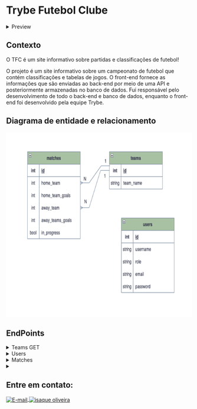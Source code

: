# Trybe Futebol Clube

<details>
  <summary>Preview</summary>
  <div style="display:flex; justify-content:center;  align-items:center; width="100%">
  <img src="Preview/front-example.png" alt="page3" width="100%" height="500"/>
  </div>
</details>
    
## Contexto
O TFC é um site informativo sobre partidas e classificações de futebol!

 O projeto é um site informativo sobre um campeonato de futebol que contém classificações e tabelas de jogos. O front-end fornece as informações que são enviadas ao back-end por meio de uma API e posteriormente armazenadas no banco de dados. Fui responsável pelo desenvolvimento de todo o back-end e banco de dados, enquanto o front-end foi desenvolvido pela equipe Trybe.

## Diagrama de entidade e relacionamento
<img src="Preview/diagrama-er-TFC.png" alt="page3" width="100%" height="500"/>

## EndPoints
<details>
  <summary>Teams GET</summary>
    - /teams com resposta com um `json` contendo o retorno no seguinte modelo:
  
```json
[
  {
    "id": 1,
    "teamName": "Avaí/Kindermann"
  },
  {
    "id": 2,
    "teamName": "Bahia"
  },
  {
    "id": 3,
    "teamName": "Botafogo"
  },
  ...
]
```
  
- /teams/:id retorna um time específico no seguinte formato:
  
```json
{
  "id": 5,
  "teamName": "Cruzeiro"
}
```
</details>

<details>
  <summary>Users</summary>
<details>
  <summary>/login POST</summary>
  
 - /login com o body no seguinte formato:
  
  ```json
  {
    "email": "string",
    "password": "string"
  }
  ```
 - Se o login foi feito com sucesso, o resultado retornado deverá ser similar ao exibido abaixo, com um status http `200`:

    ```json
    {
      "token": "eyJhbGciOiJIUzI1NiIsInR5cCI6IkpXVCJ9.eyJpZCI6MSwicm9sZSI6ImFkbWluIiwiaWF0IjoxNjU0NTI3MTg5fQ.XS_9AA82iNoiVaASi0NtJpqOQ_gHSHhxrpIdigiT-fc" // Aqui deve ser o token gerado pelo backend.
    }
    ```
<details>
  <summary>Casos de erro no login</summary>
  - Se o login não tiver o campo "email", o resultado retornado deverá ser a mensagem abaixo, com um status http `400`:

  ```json
    { "message": "All fields must be filled" }
  ```

  - Se o login não tiver o campo "password", o resultado retornado deverá ser conforme exibido abaixo, com um status http `400`:

    ```json
    { "message": "All fields must be filled" }
    ```

- Se o login tiver o "email" **inválido** ou a "senha" **inválida**, o resultado retornado será similar ao exibido abaixo, com um status http `401`:

  ```json
    { "message": "Invalid email or password" }
  ```

</details>
</details>

  <details>
  <summary>/login/role GET</summary>
    
  - recebe um `header` com parâmetro `authorization`, onde ficará armazenado o token gerado no login;

  - Caso o token não seja informado, é retornado o status `401` e a seguinte mensagem:

  ```json
  { "message": "Token not found" }
  ```

  - Caso o token informado não seja válido, é retornado o status `401` e a seguinte mensagem:

  ```json
  { "message": "Token must be a valid token" }
  ```

  A resposta é o status `200` com um `objeto` contendo a `role` do *user*:
  ```json
    { "role": "admin" }
  ```

  </details>

</details>

<details>
  <summary>Matches</summary>
  <details>
    <summary>/matches GET</summary>
    
  -  Retorna uma lista de partidas. Exemplo de retorno:
    
  ```json
    [
      {
        "id": 1,
        "homeTeamId": 16,
        "homeTeamGoals": 1,
        "awayTeamId": 8,
        "awayTeamGoals": 1,
        "inProgress": false,
        "homeTeam": {
          "teamName": "São Paulo"
        },
        "awayTeam": {
          "teamName": "Grêmio"
        }
      },
      ...
      {
        "id": 41,
        "homeTeamId": 16,
        "homeTeamGoals": 2,
        "awayTeamId": 9,
        "awayTeamGoals": 0,
        "inProgress": true,
        "homeTeam": {
          "teamName": "São Paulo"
        },
        "awayTeam": {
          "teamName": "Internacional"
        }
      }
    ]
  ```
  </details>

  <details>
  <summary>/matches POST</summary>
    
  - O usuário precisa ter um role de administrador para salvar uma nova partida.
    
  - O corpo da requisição tem o seguinte formato:

  ```json
  {
    "homeTeamId": 16, // O valor deve ser o id do time
    "awayTeamId": 8, // O valor deve ser o id do time
    "homeTeamGoals": 2,
    "awayTeamGoals": 2,
  }
  ```
</details>

<details>
  <summary>/matches/:id PATCH</summary>
  
  - O usuário precisa ter um role de administrador para salvar uma nova partida.
    
  - Altera o resultado de uma partida.
  
  - O body da requisição tem o seguinte formato:
  
  ```json
  {
    "homeTeamGoals": 3,
    "awayTeamGoals": 1
  }
  ```
</details>


</details>




<details>
  <summary></summary>
</details>

## Entre em contato:
<a href="mailto:zazac3179@gmail.com" target="_blank">
  <img align="center" src="https://img.shields.io/badge/Gmail-D14836?style=for-the-badge&logo=gmail&logoColor=white" alt="E-mail" height="40" width="auto" />
</a>
<a href="https://www.linkedin.com/in/isaque-s-oliveira/" target="blank"><img align="center" src="https://raw.githubusercontent.com/rahuldkjain/github-profile-readme-generator/master/src/images/icons/Social/linked-in-alt.svg" alt="isaque oliveira" height="30" width="40" /></a>
